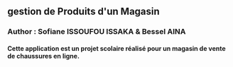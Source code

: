 ## gestion de Produits d'un Magasin
### Author : Sofiane ISSOUFOU ISSAKA & Bessel AINA
#### Cette application est un projet scolaire réalisé pour un magasin de vente de chaussures en ligne.

